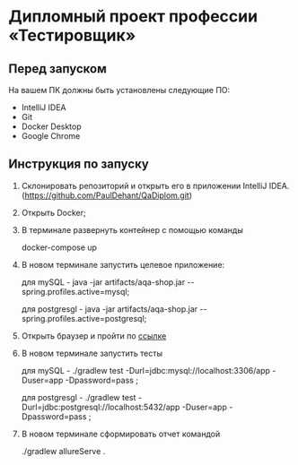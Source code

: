 # Дипломный проект профессии «Тестировщик»

## Перед запуском
На вашем ПК должны быть установлены следующие ПО:
- IntelliJ IDEA
- Git
- Docker Desktop
- Google Chrome 

## Инструкция по запуску
1. Склонировать репозиторий и открыть его в приложении IntelliJ IDEA.
(https://github.com/PaulDehant/QaDiplom.git)

3. Открыть Docker;

4. В терминале развернуть контейнер с помощью команды

   docker-compose up

5. В новом терминале запустить целевое приложение:

     для mySQL - java -jar artifacts/aqa-shop.jar --spring.profiles.active=mysql;

     для postgresgl - java -jar artifacts/aqa-shop.jar --spring.profiles.active=postgresql;

6. Открыть браузер и пройти по [ссылке](http://localhost:8080/) 

7. В новом терминале запустить тесты

    для mySQL - ./gradlew test -Durl=jdbc:mysql://localhost:3306/app -Duser=app -Dpassword=pass ;

    для postgresgl - ./gradlew test -Durl=jdbc:postgresql://localhost:5432/app -Duser=app -Dpassword=pass ;

8. В новом терминале сформировать отчет командой

    ./gradlew allureServe .
